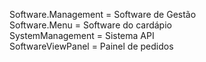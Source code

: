 Software.Management = Software de Gestão <br>
Software.Menu =  Software do cardápio <br>
SystemManagement = Sistema API <br>
SoftwareViewPanel = Painel de pedidos
